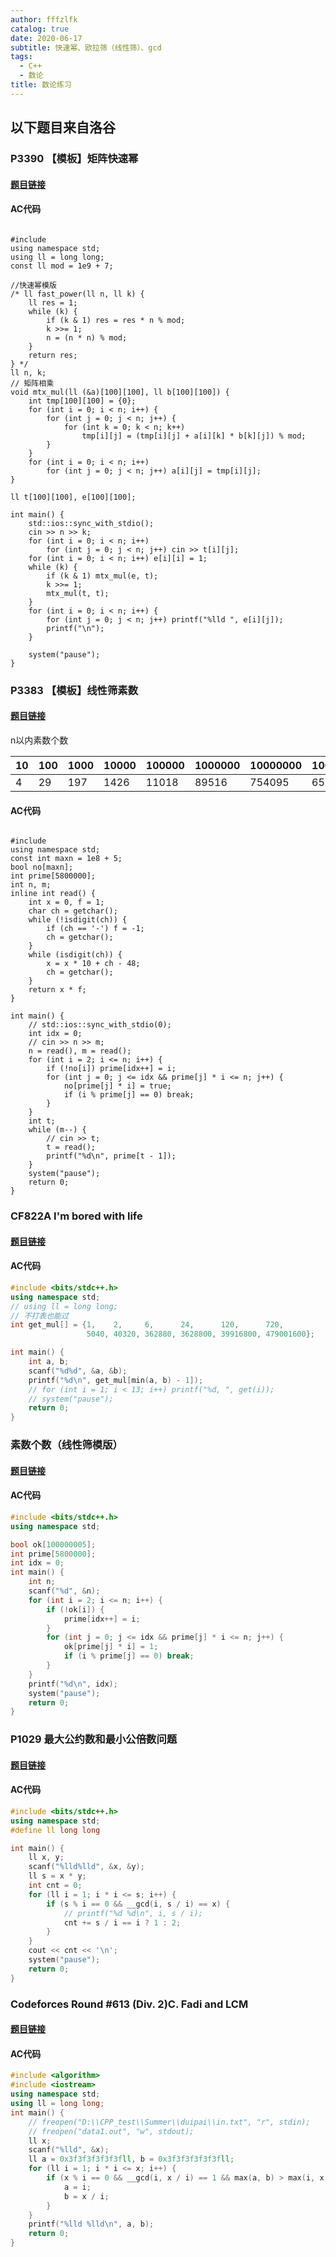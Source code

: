 ```yaml
---
author: fffzlfk
catalog: true
date: 2020-06-17
subtitle: 快速幂、欧拉筛（线性筛）、gcd
tags:
  - C++
  - 数论
title: 数论练习
---
```



<link rel="stylesheet"
      href="https://cdn.jsdelivr.net/gh/highlightjs/cdn-release@10.1.1/build/styles/googlecode.min.css">
<script src="//cdn.jsdelivr.net/gh/highlightjs/cdn-release@10.0.0/build/highlight.min.js"></script>

<script>hljs.initHighlightingOnLoad();</script>

## 以下题目来自洛谷

### P3390 【模板】矩阵快速幂
<h4><a href="https://www.luogu.com.cn/problem/P3390">题目链接</a></h4>

#### AC代码
<pre><code class="cpp">
#include <bits/stdc++.h>
using namespace std;
using ll = long long;
const ll mod = 1e9 + 7;

//快速幂模版
/* ll fast_power(ll n, ll k) {
    ll res = 1;
    while (k) {
        if (k & 1) res = res * n % mod;
        k >>= 1;
        n = (n * n) % mod;
    }
    return res;
} */
ll n, k;
// 矩阵相乘
void mtx_mul(ll (&a)[100][100], ll b[100][100]) {
    int tmp[100][100] = {0};
    for (int i = 0; i < n; i++) {
        for (int j = 0; j < n; j++) {
            for (int k = 0; k < n; k++)
                tmp[i][j] = (tmp[i][j] + a[i][k] * b[k][j]) % mod;
        }
    }
    for (int i = 0; i < n; i++)
        for (int j = 0; j < n; j++) a[i][j] = tmp[i][j];
}

ll t[100][100], e[100][100];

int main() {
    std::ios::sync_with_stdio();
    cin >> n >> k;
    for (int i = 0; i < n; i++)
        for (int j = 0; j < n; j++) cin >> t[i][j];
    for (int i = 0; i < n; i++) e[i][i] = 1;
    while (k) {
        if (k & 1) mtx_mul(e, t);
        k >>= 1;
        mtx_mul(t, t);
    }
    for (int i = 0; i < n; i++) {
        for (int j = 0; j < n; j++) printf("%lld ", e[i][j]);
        printf("\n");
    }

    system("pause");
}
</code></pre>


### P3383 【模板】线性筛素数
<h4><a href="https://www.luogu.com.cn/problem/P3383">题目链接</a></h4>
n以内素数个数

| 10   | 100  | 1000 | 10000 | 100000 | 1000000 | 10000000 | 100000000 |
| ---- | ---- | ---- | ----- | ------ | ------- | -------- | --------- |
| 4    | 29   | 197  | 1426  | 11018  | 89516   | 754095   | 6515550   |


#### AC代码
<pre><code>
#include <bits/stdc++.h>
using namespace std;
const int maxn = 1e8 + 5;
bool no[maxn];
int prime[5800000];
int n, m;
inline int read() {
    int x = 0, f = 1;
    char ch = getchar();
    while (!isdigit(ch)) {
        if (ch == '-') f = -1;
        ch = getchar();
    }
    while (isdigit(ch)) {
        x = x * 10 + ch - 48;
        ch = getchar();
    }
    return x * f;
}

int main() {
    // std::ios::sync_with_stdio(0);
    int idx = 0;
    // cin >> n >> m;
    n = read(), m = read();
    for (int i = 2; i <= n; i++) {
        if (!no[i]) prime[idx++] = i;
        for (int j = 0; j <= idx && prime[j] * i <= n; j++) {
            no[prime[j] * i] = true;
            if (i % prime[j] == 0) break;
        }
    }
    int t;
    while (m--) {
        // cin >> t;
        t = read();
        printf("%d\n", prime[t - 1]);
    }
    system("pause");
    return 0;
}
</code></pre>


### CF822A I'm bored with life
<h4><a href="https://www.luogu.com.cn/problem/CF822A">题目链接</a></h4>

#### AC代码
```cpp
#include <bits/stdc++.h>
using namespace std;
// using ll = long long;
// 不打表也能过
int get_mul[] = {1,    2,     6,      24,      120,      720,
                 5040, 40320, 362880, 3628800, 39916800, 479001600};

int main() {
    int a, b;
    scanf("%d%d", &a, &b);
    printf("%d\n", get_mul[min(a, b) - 1]);
    // for (int i = 1; i < 13; i++) printf("%d, ", get(i));
    // system("pause");
    return 0;
}
```
### 素数个数（线性筛模版）
<h4><a href="https://www.luogu.com.cn/problem/3912">题目链接</a></h4>

#### AC代码
```cpp
#include <bits/stdc++.h>
using namespace std;

bool ok[100000005];
int prime[5800000];
int idx = 0;
int main() {
    int n;
    scanf("%d", &n);
    for (int i = 2; i <= n; i++) {
        if (!ok[i]) {
            prime[idx++] = i;
        }
        for (int j = 0; j <= idx && prime[j] * i <= n; j++) {
            ok[prime[j] * i] = 1;
            if (i % prime[j] == 0) break;
        }
    }
    printf("%d\n", idx);
    system("pause");
    return 0;
}
```
### P1029 最大公约数和最小公倍数问题
<h4><a href="https://www.luogu.com.cn/problem/1029">题目链接</a></h4>

#### AC代码
```cpp
#include <bits/stdc++.h>
using namespace std;
#define ll long long

int main() {
    ll x, y;
    scanf("%lld%lld", &x, &y);
    ll s = x * y;
    int cnt = 0;
    for (ll i = 1; i * i <= s; i++) {
        if (s % i == 0 && __gcd(i, s / i) == x) {
            // printf("%d %d\n", i, s / i);
            cnt += s / i == i ? 1 : 2;
        }
    }
    cout << cnt << '\n';
    system("pause");
    return 0;
}
```

### Codeforces Round #613 (Div. 2)C. Fadi and LCM
<h4><a href="https://codeforces.com/problemset/problem/1285/C">题目链接</a></h4>

#### AC代码
```cpp
#include <algorithm>
#include <iostream>
using namespace std;
using ll = long long;
int main() {
    // freopen("D:\\CPP_test\\Summer\\duipai\\in.txt", "r", stdin);
    // freopen("data1.out", "w", stdout);
    ll x;
    scanf("%lld", &x);
    ll a = 0x3f3f3f3f3f3fll, b = 0x3f3f3f3f3f3fll;
    for (ll i = 1; i * i <= x; i++) {
        if (x % i == 0 && __gcd(i, x / i) == 1 && max(a, b) > max(i, x / i)) {
            a = i;
            b = x / i;
        }
    }
    printf("%lld %lld\n", a, b);
    return 0;
}
```